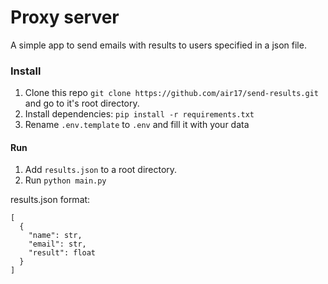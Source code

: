 # Proxy server
A simple app to send emails with results to users specified in a json file.

### Install
1. Clone this repo `git clone https://github.com/air17/send-results.git` and go to it's root directory.
2. Install dependencies: `pip install -r requirements.txt`
3. Rename `.env.template` to `.env` and fill it with your data

#### Run
1. Add `results.json` to a root directory.
2. Run  `python main.py`

results.json format:
```
[
  {
    "name": str,
    "email": str,
    "result": float
  }
]
```